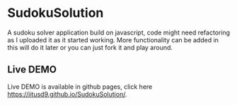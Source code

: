 # SudokuSolution

A sudoku solver application build on javascript, code might need refactoring as I uploaded it as it started working. More functionality can be added in this will do it later or you can just fork it and play around.

## Live DEMO

Live DEMO is available in github pages, click here <https://jitusd9.github.io/SudokuSolution/>.
